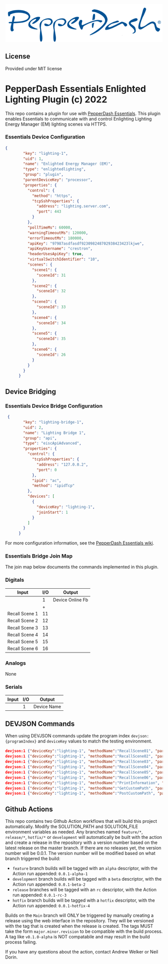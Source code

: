 ![PepperDash Logo](/images/logo_pdt_no_tagline_600.png)
## License
Provided under MIT license
# PepperDash Essentials Enlighted Lighting Plugin (c) 2022

This repo contains a plugin for use with [PepperDash Essentials](https://github.com/PepperDash/Essentials). This plugin enables Essentials to communicate with and control Enlighting Lighting Energy Manager (EM) lighting scenes via HTTPS.

### Essentials Device Configuration
```json
{
        "key": "lighting-1",
        "uid": 1,
        "name": "Enlighted Energy Manager (EM)",
        "type": "enlightedlighting",
        "group": "plugin",
        "parentDeviceKey": "processor",
        "properties": {
          "control": {
            "method": "https",
            "tcpSshProperties": {
              "address": "lighting.server.com",
              "port": 443
            }
          },
          "pollTimeMs": 60000,
          "warningTimeoutMs": 120000,
          "errorTimeoutMs": 180000,
          "apiKey": "97987asdfasdf923098248702938423423lkjwe",
          "apiKeyUsername": "crestron",
          "headerUsesApiKey": true,
          "virtualSwitchIdentifier": "10",
          "scenes": {
            "scene1": {
              "sceneId": 31
            },
            "scene2": {
              "sceneId": 32
            },
            "scene3": {
              "sceneId": 33
            },
            "scene4": {
              "sceneId": 34
            },
            "scene5": {
              "sceneId": 35
            },
            "scene6": {
              "sceneId": 26
            }
          }
        }
      }
```
## Device Bridging

### Essentials Device Bridge Configuration

```json
 {
        "key": "lighting-bridge-1",
        "uid": 2,
        "name": "Lighting Bridge 1",
        "group": "api",
        "type": "eiscApiAdvanced",
        "properties": {
          "control": {
            "tcpSshProperties": {
              "address": "127.0.0.2",
              "port": 0
            },
            "ipid": "ac",
            "method": "ipidTcp"
          },
          "devices": [
            {
              "deviceKey": "lighting-1",
              "joinStart": 1
            }
          ]
        }
      }
```
For more configuration information, see the [PepperDash Essentials wiki](https://github.com/PepperDash/Essentials/wiki).

### Essentials Bridge Join Map

The join map below documents the commands implemented in this plugin.

### Digitals

| Input                         | I/O | Output                    |
| ----------------------------- | --- | ------------------------- |
|                               | 1   | Device Online Fb          |
|                               | +   |                           |
| Recall Scene 1                | 11  |                           |
| Recall Scene 2                | 12  |                           |
| Recall Scene 3                | 13  |                           |
| Recall Scene 4                | 14  |                           |
| Recall Scene 5                | 15  |                           |
| Recall Scene 6                | 16  |                           |

### Analogs

None

### Serials

| Input | I/O | Output                      |
| ----- | --- | --------------------------- |
|       | 1   | Device Name                 |

## DEVJSON Commands

When using DEVJSON commands update the program index `devjson:{programIndex}` and `deviceKey` values to match the testing environment.

```json
devjson:1 {"deviceKey":"lighting-1", "methodName":"RecallScene01", "params":[]}
devjson:1 {"deviceKey":"lighting-1", "methodName":"RecallScene02", "params":[]}
devjson:1 {"deviceKey":"lighting-1", "methodName":"RecallScene03", "params":[]}
devjson:1 {"deviceKey":"lighting-1", "methodName":"RecallScene04", "params":[]}
devjson:1 {"deviceKey":"lighting-1", "methodName":"RecallScene05", "params":[]}
devjson:1 {"deviceKey":"lighting-1", "methodName":"RecallScene06", "params":[]}
devjson:1 {"deviceKey":"lighting-1", "methodName":"PrintInformation", "params":[]}
devjson:1 {"deviceKey":"lighting-1", "methodName":"GetCustomPath", "params":["/ems/api/org/em/v1/energy"]}
devjson:1 {"deviceKey":"lighting-1", "methodName":"PostCustomPath", "params":["/ems/api/org/switch/v1/op/applyScene/{switch_id}/{scene_id}?time=60"]}
```

## Github Actions

This repo contains two Github Action workflows that will build this project automatically. Modify the SOLUTION_PATH and SOLUTION_FILE environment variables as needed. Any branches named `feature/*`, `release/*`, `hotfix/*` or `development` will automatically be built with the action and create a release in the repository with a version number based on the latest release on the master branch. If there are no releases yet, the version number will be 0.0.1. The version number will be modified based on what branch triggered the build:

- `feature` branch builds will be tagged with an `alpha` descriptor, with the Action run appended: `0.0.1-alpha-1`
- `development` branch builds will be tagged with a `beta` descriptor, with the Action run appended: `0.0.1-beta-2`
- `release` branches will be tagged with an `rc` descriptor, with the Action run appended: `0.0.1-rc-3`
- `hotfix` branch builds will be tagged with a `hotfix` descriptor, with the Action run appended: `0.0.1-hotfix-4`

Builds on the `Main` branch will ONLY be triggered by manually creating a release using the web interface in the repository. They will be versioned with the tag that is created when the release is created. The tags MUST take the form `major.minor.revision` to be compatible with the build process. A tag like `v0.1.0-alpha` is NOT compatabile and may result in the build process failing.

If you have any questions about the action, contact Andrew Welker or Neil Dorin.